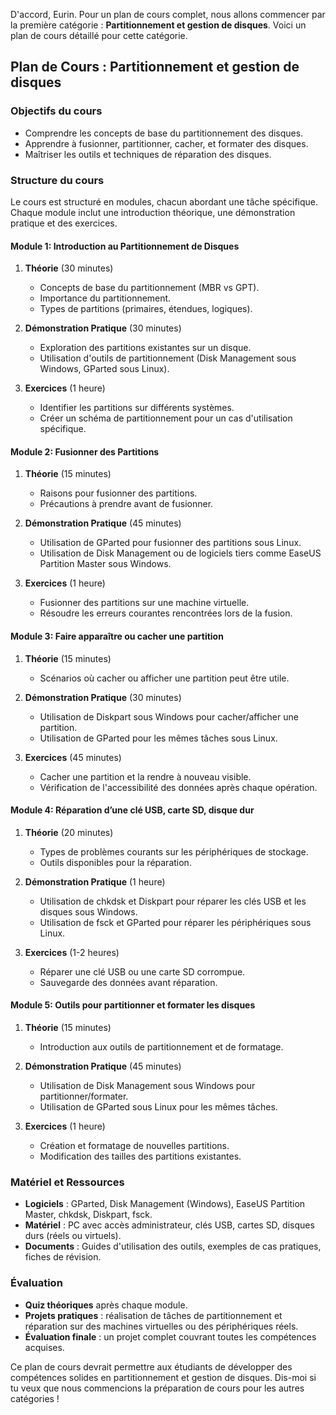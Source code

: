 D'accord, Eurin. Pour un plan de cours complet, nous allons commencer par la première catégorie : **Partitionnement et gestion de disques**. Voici un plan de cours détaillé pour cette catégorie.

## Plan de Cours : Partitionnement et gestion de disques

### Objectifs du cours
- Comprendre les concepts de base du partitionnement des disques.
- Apprendre à fusionner, partitionner, cacher, et formater des disques.
- Maîtriser les outils et techniques de réparation des disques.

### Structure du cours
Le cours est structuré en modules, chacun abordant une tâche spécifique. Chaque module inclut une introduction théorique, une démonstration pratique et des exercices.

#### Module 1: Introduction au Partitionnement de Disques
1. **Théorie** (30 minutes)
   - Concepts de base du partitionnement (MBR vs GPT).
   - Importance du partitionnement.
   - Types de partitions (primaires, étendues, logiques).

2. **Démonstration Pratique** (30 minutes)
   - Exploration des partitions existantes sur un disque.
   - Utilisation d'outils de partitionnement (Disk Management sous Windows, GParted sous Linux).

3. **Exercices** (1 heure)
   - Identifier les partitions sur différents systèmes.
   - Créer un schéma de partitionnement pour un cas d'utilisation spécifique.

#### Module 2: Fusionner des Partitions
1. **Théorie** (15 minutes)
   - Raisons pour fusionner des partitions.
   - Précautions à prendre avant de fusionner.

2. **Démonstration Pratique** (45 minutes)
   - Utilisation de GParted pour fusionner des partitions sous Linux.
   - Utilisation de Disk Management ou de logiciels tiers comme EaseUS Partition Master sous Windows.

3. **Exercices** (1 heure)
   - Fusionner des partitions sur une machine virtuelle.
   - Résoudre les erreurs courantes rencontrées lors de la fusion.

#### Module 3: Faire apparaître ou cacher une partition
1. **Théorie** (15 minutes)
   - Scénarios où cacher ou afficher une partition peut être utile.

2. **Démonstration Pratique** (30 minutes)
   - Utilisation de Diskpart sous Windows pour cacher/afficher une partition.
   - Utilisation de GParted pour les mêmes tâches sous Linux.

3. **Exercices** (45 minutes)
   - Cacher une partition et la rendre à nouveau visible.
   - Vérification de l'accessibilité des données après chaque opération.

#### Module 4: Réparation d’une clé USB, carte SD, disque dur
1. **Théorie** (20 minutes)
   - Types de problèmes courants sur les périphériques de stockage.
   - Outils disponibles pour la réparation.

2. **Démonstration Pratique** (1 heure)
   - Utilisation de chkdsk et Diskpart pour réparer les clés USB et les disques sous Windows.
   - Utilisation de fsck et GParted pour réparer les périphériques sous Linux.

3. **Exercices** (1-2 heures)
   - Réparer une clé USB ou une carte SD corrompue.
   - Sauvegarde des données avant réparation.

#### Module 5: Outils pour partitionner et formater les disques
1. **Théorie** (15 minutes)
   - Introduction aux outils de partitionnement et de formatage.

2. **Démonstration Pratique** (45 minutes)
   - Utilisation de Disk Management sous Windows pour partitionner/formater.
   - Utilisation de GParted sous Linux pour les mêmes tâches.

3. **Exercices** (1 heure)
   - Création et formatage de nouvelles partitions.
   - Modification des tailles des partitions existantes.

### Matériel et Ressources
- **Logiciels** : GParted, Disk Management (Windows), EaseUS Partition Master, chkdsk, Diskpart, fsck.
- **Matériel** : PC avec accès administrateur, clés USB, cartes SD, disques durs (réels ou virtuels).
- **Documents** : Guides d'utilisation des outils, exemples de cas pratiques, fiches de révision.

### Évaluation
- **Quiz théoriques** après chaque module.
- **Projets pratiques** : réalisation de tâches de partitionnement et réparation sur des machines virtuelles ou des périphériques réels.
- **Évaluation finale** : un projet complet couvrant toutes les compétences acquises.

Ce plan de cours devrait permettre aux étudiants de développer des compétences solides en partitionnement et gestion de disques. Dis-moi si tu veux que nous commencions la préparation de cours pour les autres catégories !